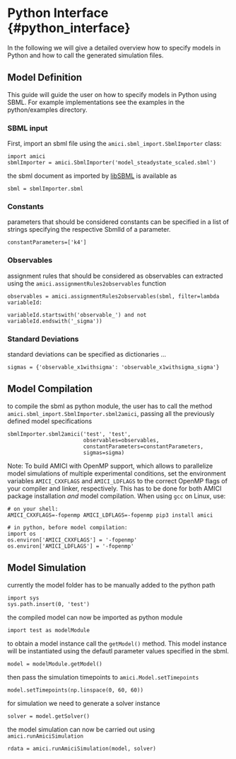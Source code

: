 # Python Interface {#python_interface}

In the following we will give a detailed overview how to specify models in  Python and how to call the generated simulation files.

## Model Definition

This guide will guide the user on how to specify models in Python using SBML. For example implementations see the examples in the python/examples directory.

### SBML input

First, import an sbml file using the `amici.sbml_import.SbmlImporter` class:

    import amici
    sbmlImporter = amici.SbmlImporter('model_steadystate_scaled.sbml')
    
the sbml document as imported by [libSBML](http://sbml.org/Software/libSBML) is available as 

    sbml = sbmlImporter.sbml

### Constants 

parameters that should be considered constants can be specified in a list of strings specifying the respective SbmlId of a parameter.

    constantParameters=['k4']

### Observables

assignment rules that should be considered as observables can extracted using the `amici.assignmentRules2observables` function

    observables = amici.assignmentRules2observables(sbml, filter=lambda variableId: 
                                                    variableId.startswith('observable_') and not variableId.endswith('_sigma'))

### Standard Deviations

standard deviations can be specified as dictionaries ...

    sigmas = {'observable_x1withsigma': 'observable_x1withsigma_sigma'}


## Model Compilation

to compile the sbml as python module, the user has to call the method `amici.sbml_import.SbmlImporter.sbml2amici`, passing all the previously defined model specifications

    sbmlImporter.sbml2amici('test', 'test', 
                            observables=observables,
                            constantParameters=constantParameters,
                            sigmas=sigma)

Note: To build AMICI with OpenMP support, which allows to parallelize model simulations of multiple
experimental conditions, set the environment variables `AMICI_CXXFLAGS` and `AMICI_LDFLAGS` to the
correct OpenMP flags of your compiler and linker, respectively. This has to be done for both AMICI
package installation *and* model compilation. When using `gcc` on Linux, use:

    # on your shell:
    AMICI_CXXFLAGS=-fopenmp AMICI_LDFLAGS=-fopenmp pip3 install amici

    # in python, before model compilation:
    import os
    os.environ['AMICI_CXXFLAGS'] = '-fopenmp'
    os.environ['AMICI_LDFLAGS'] = '-fopenmp'

## Model Simulation 

currently the model folder has to be manually added to the python path
    
    import sys
    sys.path.insert(0, 'test')
    
the compiled model can now be imported as python module
    
    import test as modelModule

to obtain a model instance call the `getModel()` method. This model instance will be instantiated using the defautl parameter values specified in the sbml.

    model = modelModule.getModel()

then pass the simulation timepoints to `amici.Model.setTimepoints`

    model.setTimepoints(np.linspace(0, 60, 60)) 
    
for simulation we need to generate a solver instance 

    solver = model.getSolver()
    
the model simulation can now be carried out using `amici.runAmiciSimulation`
    
    rdata = amici.runAmiciSimulation(model, solver)
